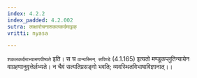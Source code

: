 ```yaml
---
index: 4.2.2
index_padded: 4.2.002
sutra: लाक्षारोचनाशकलकर्दमाट्ठक्
vritti: nyasa

---
```

`शकलकर्दमाभ्यामणपीष्यते` इति। स च `वान्यस्मिन् सपिण्डे` (4.1.165) इत्यतो मण्डूकप्लुतिन्यायेन वाग्रहणानुवृत्तेर्लभ्यते। न चैवं सत्यतिप्रसङ्गो भवति; व्यवस्थितविभाषाविज्ञानात्।।
